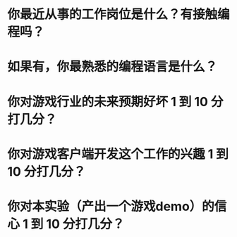 # 你最近从事的工作岗位是什么？有接触编程吗？

# 如果有，你最熟悉的编程语言是什么？

# 你对游戏行业的未来预期好坏 1 到 10 分打几分？

# 你对游戏客户端开发这个工作的兴趣 1 到 10 分打几分？

# 你对本实验（产出一个游戏demo）的信心 1 到 10 分打几分？
